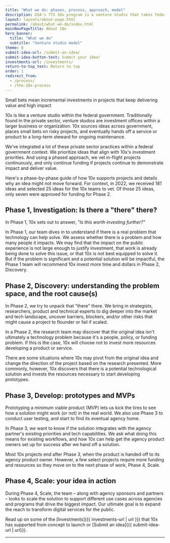 ```yaml
---
title: "What we do: phases, process, approach, model"
description: GSA's TTS 10x program is a venture studio that takes federal workers' ideas on ways good-for-government technology can make better-for-the-public experiences.
layout: layouts/about-page.html
permalink: /about/what-we-do/index.html
mainNavPageTitle: About 10x
hero_banner:
  title: "What we do"
  subtitle: "Venture studio model"
theme: 8
submit-idea-url: /submit-an-idea/
submit-idea-button-text: Submit your idea!
investments-url: /investments/
return-to-top_text: Return to top
order: 1
redirect_from: 
  - /process/
  - /the-10x-process
---
```


<p class="usa-intro">
  Small bets mean incremental investments in projects that keep delivering value and high impact
</p>

10x is like a venture studio within the federal government. Traditionally found in the private sector, venture studios are investment offices within a larger business or organization. 10x sources ideas across government, places small bets on risky projects, and eventually hands off a service or product to a long-term steward for ongoing maintenance. 

We’ve integrated a lot of these private sector practices within a federal government context. We prioritize ideas that align with 10x's investment priorities. And using a phased approach, we vet in-flight projects continuously, and only continue funding if projects continue to demonstrate impact and deliver value. 

Here's a phase-by-phase guide of how 10x supports projects and details why an idea might not move forward. For context, in 2022, we received 181 ideas and selected 25 ideas for the 10x teams to vet. Of those 25 ideas, only seven were approved for funding for Phase 2. 

## Phase 1, Investigation: Is there a "there" there?

In Phase 1, 10x sets out to answer,  <em>"Is this worth investing further?"</em>

In Phase 1, our team dives in to understand if there is a real problem that technology can help solve. We assess whether there is a problem and how many people it impacts. We may find that the impact on the public experience is not large enough to justify investment, that work is already being done to solve this issue, or that 10x is not best equipped to solve it. But if the problem is significant and a potential solution will be impactful, the Phase 1 team will recommend 10x invest more time and dollars in Phase 2, Discovery.

## Phase 2, Discovery: understanding the problem space, and the root cause(s)

In Phase 2, we try to unpack that "there" there. We bring in strategists, researchers, product and technical experts to dig deeper into the market and tech landscape,  uncover barriers, blockers, and/or other risks that might cause a project to flounder or fail if scaled.

In a Phase 2, the research team may discover that the original idea isn't ultimately a technology problem because it's a people, policy, or funding problem. If this is the case, 10x will choose not to invest more resources developing a product or service. 

There are some situations where 10x may pivot from the original idea and change the direction of the project based on the research presented. More commonly, however, 10x discovers that there is a potential technological solution and invests the resources necessary to start developing prototypes. 

## Phase 3, Develop: prototypes and MVPs

Prototyping a minimum viable product (MVP) lets us kick the tires to see how a solution might work (or not) in the real world. We also use Phase 3 to conduct user testing, and start to find its eventual agency home. 

In Phase 3, we want to know if the solution integrates with the agency partner's existing priorities and tech capabilities. We ask what doing this means for existing workflows, and how 10x can help get the agency product owners set up for success after we hand off a solution. 

Most 10x projects end after Phase 3, when the product is handed off to its agency product owner. However, a few select projects require more funding and resources so they move on to the next phase of work, Phase 4, Scale.

## Phase 4, Scale: your idea in action

During Phase 4, Scale, the team – along with agency sponsors and partners – looks to scale the solution to support different use cases across agencies and programs that drive the biggest impact. Our ultimate goal is to expand the reach to transform digital services for the public.

Read up on some of the [Investments]({{ investments-url | url }}) that 10x has supported from concept to launch or [Submit an idea]({{ submit-idea-url | url}}).

---
